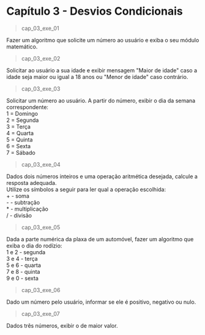 <h1>Capítulo 3 - Desvios Condicionais</h1>

>cap_03_exe_01

Fazer um algoritmo que solicite um número ao usuário e exiba o seu módulo matemático.

>cap_03_exe_02

Solicitar ao usuário a sua idade e exibir mensagem "Maior de idade" caso a idade seja maior ou igual a 18 anos ou "Menor de idade" caso contrário.

>cap_03_exe_03

Solicitar um número ao usuário. A partir do número, exibir o dia da semana correspondente:
<br>1 = Domingo
<br>2 = Segunda
<br>3 = Terça
<br>4 = Quarta
<br>5 = Quinta
<br>6 = Sexta
<br>7 = Sábado

>cap_03_exe_04

Dados dois números inteiros e uma operação aritmética desejada, calcule a resposta adequada.
<br>Utilize os símbolos a seguir para ler qual a operação escolhida:
<br>+ - soma
<br>- - subtração
<br>* - multiplicação
<br>/ - divisão

>cap_03_exe_05

Dada a parte numérica da plaxa de um automóvel, fazer um algoritmo que exiba o dia do rodízio:
<br>1 e 2 - segunda
<br>3 e 4 - terça
<br>5 e 6 - quarta
<br>7 e 8 - quinta
<br>9 e 0 - sexta

>cap_03_exe_06

Dado um número pelo usuário, informar se ele é positivo, negativo ou nulo.

>cap_03_exe_07

Dados três números, exibir o de maior valor.